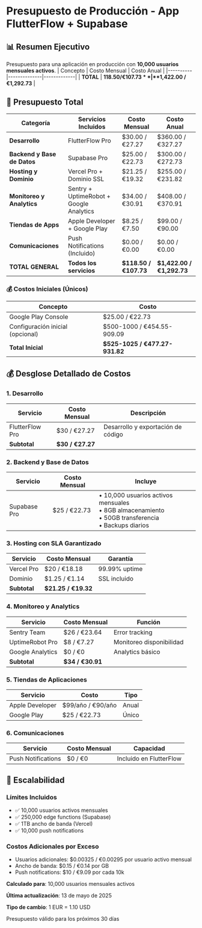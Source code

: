 # Presupuesto de Producción - App FlutterFlow + Supabase
## 📊 Resumen Ejecutivo
Presupuesto para una aplicación en producción con **10,000 usuarios mensuales activos**.
| Concepto | Costo Mensual | Costo Anual |
|----------|--------------|-------------|
| **TOTAL** | **$118.50 / €107.73** | **$1,422.00 / €1,292.73** |
## 💸 Presupuesto Total
| Categoría | Servicios Incluidos | Costo Mensual | Costo Anual |
|-----------|-------------------|---------------|-------------|
| **Desarrollo** | FlutterFlow Pro | $30.00 / €27.27 | $360.00 / €327.27 |
| **Backend y Base de Datos** | Supabase Pro | $25.00 / €22.73 | $300.00 / €272.73 |
| **Hosting y Dominio** | Vercel Pro + Dominio SSL | $21.25 / €19.32 | $255.00 / €231.82 |
| **Monitoreo y Analytics** | Sentry + UptimeRobot + Google Analytics | $34.00 / €30.91 | $408.00 / €370.91 |
| **Tiendas de Apps** | Apple Developer + Google Play | $8.25 / €7.50 | $99.00 / €90.00 |
| **Comunicaciones** | Push Notifications (Incluido) | $0.00 / €0.00 | $0.00 / €0.00 |
| **TOTAL GENERAL** | **Todos los servicios** | **$118.50 / €107.73** | **$1,422.00 / €1,292.73** |
### 💰 Costos Iniciales (Únicos)
| Concepto | Costo |
|----------|-------|
| Google Play Console | $25.00 / €22.73 |
| Configuración inicial (opcional) | $500-1000 / €454.55-909.09 |
| **Total Inicial** | **$525-1025 / €477.27-931.82** |
## 💰 Desglose Detallado de Costos
### 1. Desarrollo
| Servicio | Costo Mensual | Descripción |
|----------|--------------|-------------|
| FlutterFlow Pro | $30 / €27.27 | Desarrollo y exportación de código |
| **Subtotal** | **$30 / €27.27** | |
### 2. Backend y Base de Datos
| Servicio | Costo Mensual | Incluye |
|----------|--------------|---------|
| Supabase Pro | $25 / €22.73 | • 10,000 usuarios activos mensuales<br>• 8GB almacenamiento<br>• 50GB transferencia<br>• Backups diarios |
### 3. Hosting con SLA Garantizado
| Servicio | Costo Mensual | Garantía |
|----------|--------------|----------|
| Vercel Pro | $20 / €18.18 | 99.99% uptime |
| Dominio | $1.25 / €1.14 | SSL incluido |
| **Subtotal** | **$21.25 / €19.32** | |
### 4. Monitoreo y Analytics
| Servicio | Costo Mensual | Función |
|----------|--------------|---------|
| Sentry Team | $26 / €23.64 | Error tracking |
| UptimeRobot Pro | $8 / €7.27 | Monitoreo disponibilidad |
| Google Analytics | $0 / €0 | Analytics básico |
| **Subtotal** | **$34 / €30.91** | |
### 5. Tiendas de Aplicaciones
| Servicio | Costo | Tipo |
|----------|-------|------|
| Apple Developer | $99/año / €90/año | Anual |
| Google Play | $25 / €22.73 | Único |
### 6. Comunicaciones
| Servicio | Costo Mensual | Capacidad |
|----------|--------------|-----------|
| Push Notifications | $0 / €0 | Incluido en FlutterFlow |
## 🚀 Escalabilidad
### Límites Incluidos
- ✅ 10,000 usuarios activos mensuales
- ✅ 250,000 edge functions (Supabase)
- ✅ 1TB ancho de banda (Vercel)
- ✅ 10,000 push notifications
### Costos Adicionales por Exceso
- Usuarios adicionales: $0.00325 / €0.00295 por usuario activo mensual
- Ancho de banda: $0.15 / €0.14 por GB
- Push notifications: $10 / €9.09 por cada 10k
  
**Calculado para**: 10,000 usuarios mensuales activos

**Última actualización**: 13 de mayo de 2025  

**Tipo de cambio**: 1 EUR = 1.10 USD 

Presupuesto válido para los próximos 30 días
